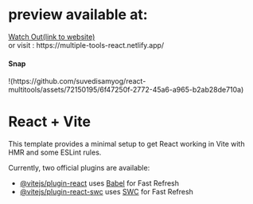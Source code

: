 <h1>preview available at:</h1>
<a href="https://multiple-tools-react.netlify.app/">Watch Out(link to website)</a>
<br>
or visit : https://multiple-tools-react.netlify.app/
<h4>Snap</h4>
<div>
  !(https://github.com/suvedisamyog/react-multitools/assets/72150195/6f47250f-2772-45a6-a965-b2ab28de710a)

</div>


# React + Vite

This template provides a minimal setup to get React working in Vite with HMR and some ESLint rules.

Currently, two official plugins are available:

- [@vitejs/plugin-react](https://github.com/vitejs/vite-plugin-react/blob/main/packages/plugin-react/README.md) uses [Babel](https://babeljs.io/) for Fast Refresh
- [@vitejs/plugin-react-swc](https://github.com/vitejs/vite-plugin-react-swc) uses [SWC](https://swc.rs/) for Fast Refresh
